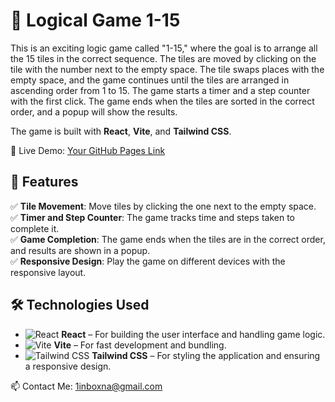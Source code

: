 # 🧩 Logical Game 1-15

This is an exciting logic game called "1-15," where the goal is to arrange all the 15 tiles in the correct sequence. The tiles are moved by clicking on the tile with the number next to the empty space. The tile swaps places with the empty space, and the game continues until the tiles are arranged in ascending order from 1 to 15. The game starts a timer and a step counter with the first click. The game ends when the tiles are sorted in the correct order, and a popup will show the results.

The game is built with **React**, **Vite**, and **Tailwind CSS**.

🔗 Live Demo: [Your GitHub Pages Link](https://alexsand-r.github.io/fifteen/)

## 🚀 Features

✅ **Tile Movement**: Move tiles by clicking the one next to the empty space.  
✅ **Timer and Step Counter**: The game tracks time and steps taken to complete it.  
✅ **Game Completion**: The game ends when the tiles are in the correct order, and results are shown in a popup.  
✅ **Responsive Design**: Play the game on different devices with the responsive layout.

## 🛠️ Technologies Used

- ![React](https://img.shields.io/badge/React-232F3E?style=for-the-badge&logo=react&logoColor=61DAFB) **React** – For building the user interface and handling game logic.  
- ![Vite](https://img.shields.io/badge/Vite-232F3E?style=for-the-badge&logo=vite&logoColor=FFD700) **Vite** – For fast development and bundling.  
- ![Tailwind CSS](https://img.shields.io/badge/Tailwind_CSS-232F3E?style=for-the-badge&logo=tailwindcss&logoColor=38B2AC) **Tailwind CSS** – For styling the application and ensuring a responsive design.  

 



 📫 Contact Me:
1inboxna@gmail.com    

